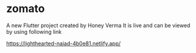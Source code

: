 # zomato

A new Flutter project created by Honey Verma
It is live and can be viewed by using following link

https://lighthearted-naiad-4b0e81.netlify.app/
